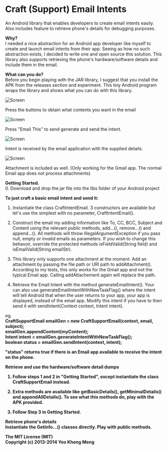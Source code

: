 Craft (Support) Email Intents
=============================

An Android library that enables developers to create email intents easily. Also includes feature to retrieve phone's details for debugging purposes.

<b>Why?</b><br>
I needed a nice abstraction for an Android app developer like myself to create and launch email intents from their app. Seeing as how no such abstraction exists, I decided to write one and open source this solution. This library also supports retrieving the phone's hardware/software details and include them in the email.

<b>What can you do?</b><br>
Before you begin playing with the JAR library, I suggest that you install the APK from the releases section and experiment. This tiny Android program wraps the library and shows what you can do with this library.

![Screen](http://s3-ap-southeast-1.amazonaws.com/media.yeokhengmeng.com/screenshots/craft-support-email-intent/Main+Page.png)

Press the buttons to obtain what contents you want in the email

![Screen](http://s3-ap-southeast-1.amazonaws.com/media.yeokhengmeng.com/screenshots/craft-support-email-intent/Call+Intent.png)

Press "Email This" to send generate and send the intent.

![Screen](http://s3-ap-southeast-1.amazonaws.com/media.yeokhengmeng.com/screenshots/craft-support-email-intent/Gmail+Main.png)

Intent is received by the email application with the supplied details.

![Screen](http://s3-ap-southeast-1.amazonaws.com/media.yeokhengmeng.com/screenshots/craft-support-email-intent/Gmail+attachment.png)

Attachment is included as well. (Only working for the Gmail app. The normal Email app does not process attachments)


<b>Getting Started.</b><br>
0. Download and drop the jar file into the libs folder of your Android project<br>

<b>To just craft a basic email intent and send it:</b>

1. Instantiate the class CraftIntentEmail. 3 constructors are available but let's use the simplest with no parameter, CraftIntentEmail().<br>

2. Construct the email my adding information like To, CC, BCC, Subject and Content using the relevant public methods, add...(), remove...() and append...(). All methods will throw IllegalArgumentException if you pass null, empty or invalid emails as parameters. If you wish to change this behavoir, override the protected methods isFieldValid(String field) and isEmailValid(String emailStr).<br>

3. This library only supports one attachment at the moment. Add an attachment by passing the file path or URI path to addAttachment(). According to my tests, this only works for the Gmail app and not the typical Email app. Calling addAttachement again will replace the path.<br>

4. Retrieve the Email Intent with the method generateEmailIntent(). Your can also use generateEmailIntentWithNewTaskFlag() where the intent will tell Android that when the user returns to your app, your app is displayed, instead of the email app. Modify this intent if you have to then send it with sendIntent(Context context, Intent intent).<br>


eg.<br>
<b>
CraftSupportEmail emailGen = new CraftSupportEmail(context, email, subject);<br>
emailGen.appendContent(myContent);<br>
Intent intent = emailGen.generateIntentWithNewTaskFlag();<br>
boolean status = emailGen.sendIntent(context, intent);<b><br>

"status" returns true if there is an Email app available to receive the intent on the phone.

<b>Retrieve and use the hardware/software detail dumps</b><br>

1. Follow steps 1 and 2 in "Getting Started", except instantiate the class CraftSupportEmail instead.<br>

2. Extra methods are available like getBasicDetails(), getMinimalDetails() and appendAllDetails(). To see what this methods do, play with the APK provided.<br>

3. Follow Step 3 in Getting Started.<br>


<b>Retrieve phone's details</b><br>
Instantiate the GetInfo...() classes directly. Play with public methods.


The MIT License (MIT)<br>
Copyright (c) 2013-2014 Yeo Kheng Meng<br>
